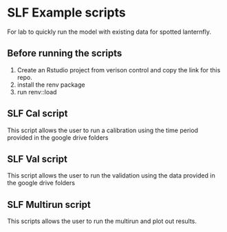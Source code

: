 # SLF Example scripts

For lab to quickly run the model with existing data for spotted lanternfly.

## Before running the scripts
1. Create an Rstudio project from verison control and copy the link for this repo.
2. install the renv package
3. run renv::load

## SLF Cal script
This script allows the user to run a calibration using the time period provided in the google drive folders

## SLF Val script
This script allows the user to run the validation using the data provided in the google drive folders

## SLF Multirun script
This scripts allows the user to run the multirun and plot out results.
